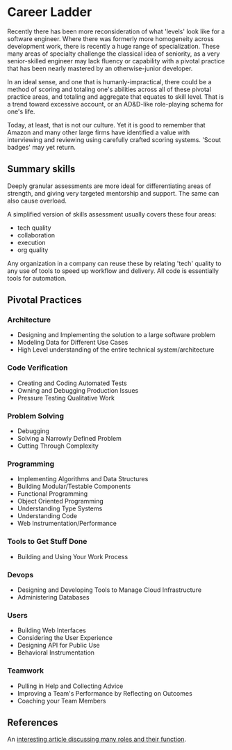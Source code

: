 # Career Ladder

Recently there has been more reconsideration of what 'levels' look like for a software engineer.  Where there was formerly more homogeneity across development work, there is recently a huge range of specialization. These many areas of specialty challenge the classical idea of seniority, as a very senior-skilled engineer may lack fluency or capability with a pivotal practice that has been nearly mastered by an otherwise-junior developer. 

In an ideal sense, and one that is humanly-impractical, there could be a method of scoring and totaling one's abilities across all of these pivotal practice areas, and  totaling and aggregate that equates to skill level.  That is a trend toward excessive account, or an AD&D-like role-playing schema for one's life.  

Today, at least, that is not our culture.  Yet it is good to remember that Amazon and many other large firms have identified a value with interviewing and reviewing using carefully crafted scoring systems.  'Scout badges' may yet return.

## Summary skills

Deeply granular assessments are more ideal for differentiating areas of strength, and giving very targeted mentorship and support.  The same can also cause overload.   

A simplified version of skills assessment usually covers these four areas:

* tech quality
* collaboration
* execution
* org quality

Any organization in a company can reuse these by relating 'tech' quality to any use of tools to speed up workflow and delivery.  All code is essentially tools for automation.

## Pivotal Practices
### Architecture

* Designing and Implementing the solution to a large software problem
* Modeling Data for Different Use Cases
* High Level understanding of the entire technical system/architecture

### Code Verification

* Creating and Coding Automated Tests
* Owning and Debugging Production Issues
* Pressure Testing Qualitative Work

### Problem Solving

* Debugging
* Solving a Narrowly Defined Problem
* Cutting Through Complexity

### Programming

* Implementing Algorithms and Data Structures
* Building Modular/Testable Components
* Functional Programming
* Object Oriented Programming
* Understanding Type Systems
* Understanding Code
* Web Instrumentation/Performance

### Tools to Get Stuff Done

* Building and Using Your Work Process

### Devops

* Designing and Developing Tools to Manage Cloud Infrastructure
* Administering Databases

### Users

* Building Web Interfaces
* Considering the User Experience
* Designing API for Public Use
* Behavioral Instrumentation

### Teamwork

* Pulling in Help and Collecting Advice
* Improving a Team's Performance by Reflecting on Outcomes
* Coaching your Team Members


## References

An [interesting article discussing many roles and their function](https://medium.com/javascript-scene/software-roles-and-titles-e3f0b69c410c).